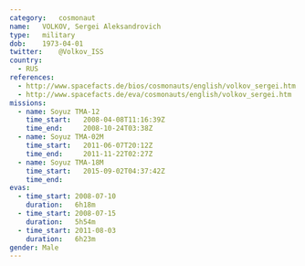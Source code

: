 ```yaml
---
category:	cosmonaut
name:	VOLKOV, Sergei Aleksandrovich 
type:	military
dob:	1973-04-01
twitter:	@Volkov_ISS
country:
  - RUS
references:
  - http://www.spacefacts.de/bios/cosmonauts/english/volkov_sergei.htm
  - http://www.spacefacts.de/eva/cosmonauts/english/volkov_sergei.htm
missions:
  - name: Soyuz TMA-12
    time_start:   2008-04-08T11:16:39Z
    time_end:     2008-10-24T03:38Z
  - name: Soyuz TMA-02M
    time_start:   2011-06-07T20:12Z
    time_end:     2011-11-22T02:27Z
  - name: Soyuz TMA-18M
    time_start:   2015-09-02T04:37:42Z
    time_end:     
evas:
  - time_start: 2008-07-10
    duration:   6h18m
  - time_start: 2008-07-15
    duration:   5h54m
  - time_start: 2011-08-03
    duration:   6h23m
gender:	Male
---
```

